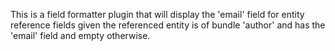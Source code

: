 This is a field formatter plugin that will display the 'email' field for entity reference fields given the referenced entity is of bundle 'author' and has the 'email' field and empty otherwise.
